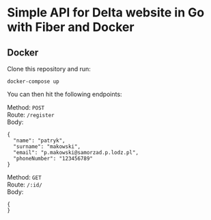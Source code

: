 # Simple API for Delta website in Go with Fiber and Docker

## Docker
Clone this repository and run:
```
docker-compose up
```

You can then hit the following endpoints:

Method: `POST` \
Route: `/register` \
Body:
```
{
  "name": "patryk", 
  "surname": "makowski", 
  "email": "p.makowski@samorzad.p.lodz.pl", 
  "phoneNumber": "123456789" 
}
```

Method: `GET` \
Route: `/:id/` \
Body: 
```
{
}
```
